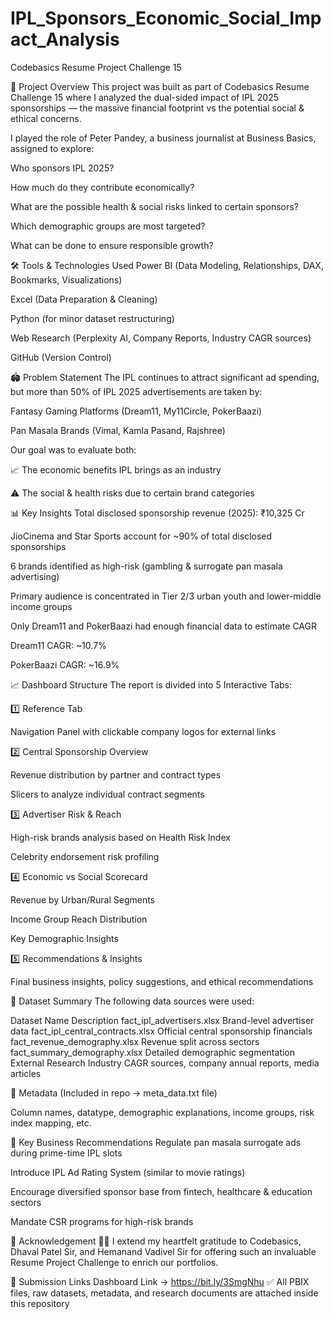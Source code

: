 # IPL_Sponsors_Economic_Social_Impact_Analysis

Codebasics Resume Project Challenge 15

📌 Project Overview
This project was built as part of Codebasics Resume Challenge 15 where I analyzed the dual-sided impact of IPL 2025 sponsorships — the massive financial footprint vs the potential social & ethical concerns.

I played the role of Peter Pandey, a business journalist at Business Basics, assigned to explore:

Who sponsors IPL 2025?

How much do they contribute economically?

What are the possible health & social risks linked to certain sponsors?

Which demographic groups are most targeted?

What can be done to ensure responsible growth?

🛠 Tools & Technologies Used
Power BI (Data Modeling, Relationships, DAX, Bookmarks, Visualizations)

Excel (Data Preparation & Cleaning)

Python (for minor dataset restructuring)

Web Research (Perplexity AI, Company Reports, Industry CAGR sources)

GitHub (Version Control)

🏟 Problem Statement
The IPL continues to attract significant ad spending, but more than 50% of IPL 2025 advertisements are taken by:

Fantasy Gaming Platforms (Dream11, My11Circle, PokerBaazi)

Pan Masala Brands (Vimal, Kamla Pasand, Rajshree)

Our goal was to evaluate both:

📈 The economic benefits IPL brings as an industry

⚠ The social & health risks due to certain brand categories

📊 Key Insights
Total disclosed sponsorship revenue (2025): ₹10,325 Cr

JioCinema and Star Sports account for ~90% of total disclosed sponsorships

6 brands identified as high-risk (gambling & surrogate pan masala advertising)

Primary audience is concentrated in Tier 2/3 urban youth and lower-middle income groups

Only Dream11 and PokerBaazi had enough financial data to estimate CAGR

Dream11 CAGR: ~10.7%

PokerBaazi CAGR: ~16.9%

📈 Dashboard Structure
The report is divided into 5 Interactive Tabs:

1️⃣ Reference Tab

Navigation Panel with clickable company logos for external links

2️⃣ Central Sponsorship Overview

Revenue distribution by partner and contract types

Slicers to analyze individual contract segments

3️⃣ Advertiser Risk & Reach

High-risk brands analysis based on Health Risk Index

Celebrity endorsement risk profiling

4️⃣ Economic vs Social Scorecard

Revenue by Urban/Rural Segments

Income Group Reach Distribution

Key Demographic Insights

5️⃣ Recommendations & Insights

Final business insights, policy suggestions, and ethical recommendations

📂 Dataset Summary
The following data sources were used:

Dataset Name	Description
fact_ipl_advertisers.xlsx	Brand-level advertiser data
fact_ipl_central_contracts.xlsx	Official central sponsorship financials
fact_revenue_demography.xlsx	Revenue split across sectors
fact_summary_demography.xlsx	Detailed demographic segmentation
External Research	Industry CAGR sources, company annual reports, media articles

🧩 Metadata
(Included in repo → meta_data.txt file)

Column names, datatype, demographic explanations, income groups, risk index mapping, etc.

🎯 Key Business Recommendations
Regulate pan masala surrogate ads during prime-time IPL slots

Introduce IPL Ad Rating System (similar to movie ratings)

Encourage diversified sponsor base from fintech, healthcare & education sectors

Mandate CSR programs for high-risk brands

🙏 Acknowledgement
🙏🏻 I extend my heartfelt gratitude to Codebasics, Dhaval Patel Sir, and Hemanand Vadivel Sir for offering such an invaluable Resume Project Challenge to enrich our portfolios.

🔗 Submission Links
Dashboard Link → https://bit.ly/3SmgNhu
✅ All PBIX files, raw datasets, metadata, and research documents are attached inside this repository
